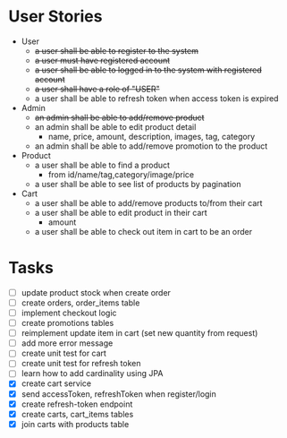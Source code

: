 # User Stories
- User
  - ~~a user shall be able to register to the system~~
  - ~~a user must have registered account~~
  - ~~a user shall be able to logged in to the system with registered account~~
  - ~~a user shall have a role of "USER"~~
  - a user shall be able to refresh token when access token is expired
- Admin
  - ~~an admin shall be able to add/remove product~~
  - an admin shall be able to edit product detail
    - name, price, amount, description, images, tag, category
  - an admin shall be able to add/remove promotion to the product
- Product
  - a user shall be able to find a product
    - from id/name/tag,category/image/price
  - a user shall be able to see list of products by pagination
- Cart
  - a user shall be able to add/remove products to/from their cart
  - a user shall be able to edit product in their cart
    - amount
  - a user shall be able to check out item in cart to be an order

# Tasks
- [ ] update product stock when create order
- [ ] create orders, order_items table
- [ ] implement checkout logic
- [ ] create promotions tables
- [ ] reimplement update item in cart (set new quantity from request)
- [ ] add more error message
- [ ] create unit test for cart
- [ ] create unit test for refresh token
- [ ] learn how to add cardinality using JPA
- [x] create cart service
- [x] send accessToken, refreshToken when register/login
- [x] create refresh-token endpoint
- [x] create carts, cart_items tables
- [x] join carts with products table